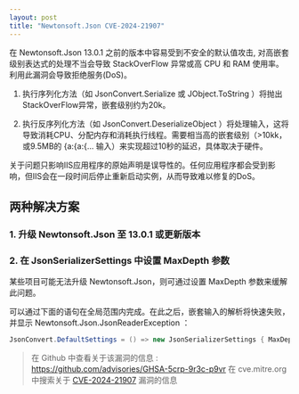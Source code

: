 ```yaml
---
layout: post
title: "Newtonsoft.Json CVE-2024-21907"
---
```


在 Newtonsoft.Json 13.0.1 之前的版本中容易受到不安全的默认值攻击, 对高嵌套级别表达式的处理不当会导致 StackOverFlow 异常或高 CPU 和 RAM 使用率。 利用此漏洞会导致拒绝服务(DoS)。

1. 执行序列化方法（如 JsonConvert.Serialize 或 JObject.ToString ）将抛出StackOverFlow异常，嵌套级别约为20k。

2. 执行反序列化方法（如 JsonConvert.DeserializeObject ）将处理输入，这将导致消耗CPU、分配内存和消耗执行线程。需要相当高的嵌套级别（>10kk，或9.5MB的 {a:{a:{... 输入）来实现超过10秒的延迟，具体取决于硬件。

关于问题只影响IIS应用程序的原始声明是误导性的。任何应用程序都会受到影响，但IIS会在一段时间后停止重新启动实例，从而导致难以修复的DoS。

## 两种解决方案

### 1. 升级 Newtonsoft.Json 至 13.0.1 或更新版本

### 2. 在 JsonSerializerSettings 中设置 MaxDepth 参数

某些项目可能无法升级 Newtonsoft.Json，则可通过设置 MaxDepth 参数来缓解此问题。

可以通过下面的语句在全局范围内完成。在此之后，嵌套输入的解析将快速失败，并显示 Newtonsoft.Json.JsonReaderException ：

```csharp
JsonConvert.DefaultSettings = () => new JsonSerializerSettings { MaxDepth = 128 };
```

> 在 Github 中查看关于该漏洞的信息 : <https://github.com/advisories/GHSA-5crp-9r3c-p9vr>
> 在 cve.mitre.org 中搜索关于 [CVE-2024-21907](https://cve.mitre.org/cgi-bin/cvekey.cgi?keyword=CVE-2024-21907) 漏洞的信息
